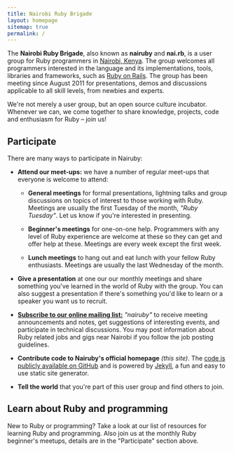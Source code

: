 ```yaml
---
title: Nairobi Ruby Brigade
layout: homepage
sitemap: true
permalink: /
---
```


The **Nairobi Ruby Brigade**, also known as **nairuby** and **nai.rb**, is a
user group for Ruby programmers in [Nairobi, Kenya][nairobi-kenya-map]. The
group welcomes all programmers interested in the language and its
implementations, tools, libraries and frameworks, such as [Ruby on Rails][ror].
The group has been meeting since August 2011 for presentations, demos and
discussions applicable to all skill levels, from newbies and experts.

We're not merely a user group, but an open source culture incubator. Whenever we
can, we come together to share knowledge, projects, code and enthusiasm for Ruby
– join us!

## Participate

There are many ways to participate in Nairuby:

* **Attend our meet-ups:** we have a number of regular meet-ups that
  everyone is welcome to attend:

    * **General meetings** for formal presentations, lightning talks and group
    discussions on topics of interest to those working with Ruby. Meetings are
    usually the first Tuesday of the month, _"Ruby Tuesday"_. Let us know if
    you're interested in presenting.

    * **Beginner's meetings** for one-on-one help. Programmers with any level of
    Ruby experience are welcome at these so they can get and offer help at
    these. Meetings are every week except the first week.

    * **Lunch meetings** to hang out and eat lunch with your fellow Ruby enthusiasts.
    Meetings are usually the last Wednesday of the month.

* **Give a presentation** at one our our monthly meetings and share
something you've learned in the world of Ruby with the group. You can also
suggest a presentation if there's something you'd like to learn or a speaker you
want us to recruit.

* **[Subscribe to our online mailing list:][mail-list]** _"nairuby"_ to receive
meeting announcements and notes, get suggestions of interesting events, and
participate in technical discussions. You may post information about Ruby
related jobs and gigs near Nairobi if you follow the job posting guidelines.

* **Contribute code to Nairuby's official homepage** _(this site)_. The [code is
publicly available on GitHub][1] and is powered by [Jekyll][2], a fun and easy
to use static site generator.

* **Tell the world** that you're part of this user group and find others to join.


## Learn about Ruby and programming

New to Ruby or programming? Take a look at our list of resources for learning
Ruby and programming. Also join us at the monthly Ruby beginner's meetups,
details are in the "Participate" section above.


[mail-list]: https://groups.google.com/forum/#!forum/nairuby
[nairobi-kenya-map]: http://goo.gl/AMspr8
[ror]: http://rubyonrails.org/

[1]: https://github.com/Nairuby/nairuby.github.io
[2]: http://jekyllrb.com/
